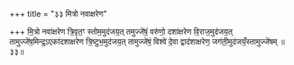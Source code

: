 +++
title = "३३ मित्रो नवाक्षरेण"

+++
मि॒त्रो नवा॑क्षरेण त्रि॒वृत॒ꣳ स्तोम॒मुद॑जय॒त् तमुज्जे॑षं॒ वरु॑णो॒ दशा॑क्षरेण वि॒राज॒मुद॑जय॒त् तामुज्जे॑ष॒मिन्द्र॒ऽएका॑दशाक्षरेण त्रि॒ष्टुभ॒मुद॑जय॒त् तामुज्जे॑षं॒ विश्वे॑ दे॒वा द्वाद॑शाक्षरेण॒ जग॑ती॒मुद॑जयँ॒स्तामुज्जे॑षम् ॥३३॥